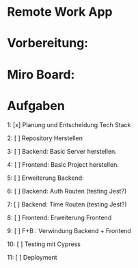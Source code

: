 # Remote Work App

# Vorbereitung:

# Miro Board:

# Aufgaben

1: [x] Planung und Entscheidung Tech Stack

2: [ ] Repository Herstellen

3: [ ] Backend: Basic Server herstellen.

4: [ ] Frontend: Basic Project herstellen.

5: [ ] Erweiterung Backend:

6: [ ] Backend: Auth Routen (testing Jest?)

7: [ ] Backend: Time Routen (testing Jest?)

8: [ ] Frontend: Erweiterung Frontend

9: [ ] F+B : Verwindung Backend + Frontend

10: [ ] Testing mit Cypress

11: [ ] Deployment
